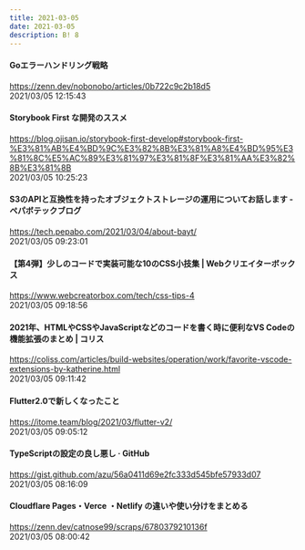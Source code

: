 ```yaml
---
title: 2021-03-05
date: 2021-03-05
description: B! 8
---
```


#### Goエラーハンドリング戦略
https://zenn.dev/nobonobo/articles/0b722c9c2b18d5<br>
2021/03/05 12:15:43<br>


#### Storybook First な開発のススメ
https://blog.ojisan.io/storybook-first-develop#storybook-first-%E3%81%AB%E4%BD%9C%E3%82%8B%E3%81%A8%E4%BD%95%E3%81%8C%E5%AC%89%E3%81%97%E3%81%8F%E3%81%AA%E3%82%8B%E3%81%8B<br>
2021/03/05 10:25:23<br>


#### S3のAPIと互換性を持ったオブジェクトストレージの運用についてお話します - ペパボテックブログ
https://tech.pepabo.com/2021/03/04/about-bayt/<br>
2021/03/05 09:23:01<br>


#### 【第4弾】少しのコードで実装可能な10のCSS小技集 | Webクリエイターボックス
https://www.webcreatorbox.com/tech/css-tips-4<br>
2021/03/05 09:18:56<br>


#### 2021年、HTMLやCSSやJavaScriptなどのコードを書く時に便利なVS Codeの機能拡張のまとめ | コリス
https://coliss.com/articles/build-websites/operation/work/favorite-vscode-extensions-by-katherine.html<br>
2021/03/05 09:11:42<br>


#### Flutter2.0で新しくなったこと
https://itome.team/blog/2021/03/flutter-v2/<br>
2021/03/05 09:05:12<br>


#### TypeScriptの設定の良し悪し · GitHub
https://gist.github.com/azu/56a0411d69e2fc333d545bfe57933d07<br>
2021/03/05 08:16:09<br>


#### Cloudflare Pages・Verce ・Netlify の違いや使い分けをまとめる
https://zenn.dev/catnose99/scraps/6780379210136f<br>
2021/03/05 08:00:42<br>


